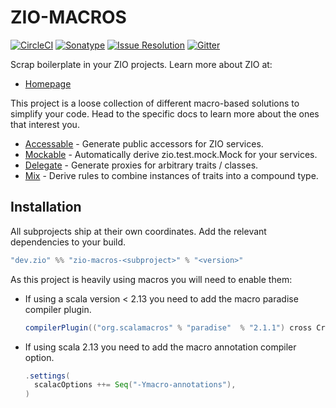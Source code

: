 # ZIO-MACROS

[![CircleCI][badge-ci]][link-ci]
[![Sonatype][badge-sonatype]][link-Sonatype]
[![Issue Resolution][badge-iim]][link-iim]
[![Gitter][badge-gitter]][link-gitter]

Scrap boilerplate in your ZIO projects.
Learn more about ZIO at:

- [Homepage](https://zio.dev)

This project is a loose collection of different macro-based solutions to simplify your code. Head to the specific docs to
learn more about the ones that interest you.

- [Accessable](docs/accessable.md) - Generate public accessors for ZIO services.
- [Mockable](docs/mockable.md) - Automatically derive zio.test.mock.Mock for your services.
- [Delegate](docs/delegate.md) - Generate proxies for arbitrary traits / classes.
- [Mix](docs/mix.md) - Derive rules to combine instances of traits into a compound type.

## Installation
All subprojects ship at their own coordinates. Add the relevant dependencies to your build.
```scala
"dev.zio" %% "zio-macros-<subproject>" % "<version>"
```

As this project is heavily using macros you will need to enable them:

* If using a scala version < 2.13 you need to add the macro paradise compiler plugin.
    ```scala
    compilerPlugin(("org.scalamacros" % "paradise"  % "2.1.1") cross CrossVersion.full)
    ```

* If using scala 2.13 you need to add the macro annotation compiler option.
    ```scala
    .settings(
      scalacOptions ++= Seq("-Ymacro-annotations"),
    )
    ```


[badge-ci]: https://circleci.com/gh/zio/zio-macros/tree/master.svg?style=svg
[badge-sonatype]: https://img.shields.io/nexus/r/https/oss.sonatype.org/dev.zio/zio-macros-access_2.12.svg
[badge-iim]: https://isitmaintained.com/badge/resolution/zio/zio-macros.svg
[badge-gitter]: https://badges.gitter.im/ZIO/zio-macros.svg

[link-ci]: https://circleci.com/gh/zio/zio-macros/tree/master
[Link-Sonatype]: https://oss.sonatype.org/content/repositories/releases/dev/zio/zio-macros-access_2.12/
[Link-IIM]: https://isitmaintained.com/project/zio/zio-macros
[link-gitter]: https://gitter.im/ZIO/zio-macros?utm_source=badge&utm_medium=badge&utm_campaign=pr-badge&utm_content=badge
